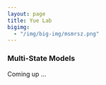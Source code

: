 ```yaml
---
layout: page
title: Yue Lab
bigimg:
  - "/img/big-img/msmrsz.png"
---
```


### Multi-State Models
Coming up ...
